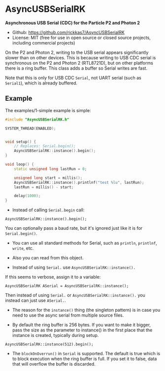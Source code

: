 # AsyncUSBSerialRK

**Asynchronous USB Serial (CDC) for the Particle P2 and Photon 2**

- Github: https://github.com/rickkas7/AsyncUSBSerialRK
- License: MIT (free for use in open source or closed source projects, including commercial projects)

On the P2 and Photon 2, writing to the USB serial appears significantly slower than on other devices. This is because writing to USB CDC serial is synchronous on the P2 and Photon 2 (RTL8721D), but on other platforms there is a ring buffer. This class adds a buffer so Serial writes are fast.

Note that this is only for USB CDC `Serial`, not UART serial (such as `Serial1`), which is already buffered.

## Example

The examples/1-simple example is simple:

```cpp
#include "AsyncUSBSerialRK.h"

SYSTEM_THREAD(ENABLED);


void setup() {
    // Replaces: Serial.begin();
    AsyncUSBSerialRK::instance().begin();
}

void loop() {
    static unsigned long lastRun = 0;

    unsigned long start = millis();
    AsyncUSBSerialRK::instance().printlnf("test %lu", lastRun);
    lastRun = millis() - start;

    delay(1000);
}
```

- Instead of calling `Serial.begin` call:

```
AsyncUSBSerialRK::instance().begin();
```

You can optionally pass a baud rate, but it's ignored just like it is for `Serial.begin()`.

- You can use all standard methods for Serial, such as `println`, `printlnf`, `write`, etc.

- Also you can read from this object.

- Instead of using `Serial.` use `AsyncUSBSerialRK::instance().`

If this seems to verbose, assign it to a variable:

```
AsyncUSBSerialRK ASerial = AsyncUSBSerialRK::instance();
```

Then instead of using `Serial.` or `AsyncUSBSerialRK::instance().` you instead can just use `ASerial.`.

- The reason for the `instance()` thing (the singleton pattern) is in case you need to use the async serial from multiple source files.

- By default the ring buffer is 256 bytes. If you want to make it bigger, pass the size as the parameter to instance() in the first place that the instance is created, typically during setup.

```
AsyncUSBSerialRK::instance(512).begin();
```

- The `blockOnOverrun()` in `Serial` is supported. The default is true which is to block execution when the ring buffer is full. If you set it to false, data that will overflow the buffer is discarded.

